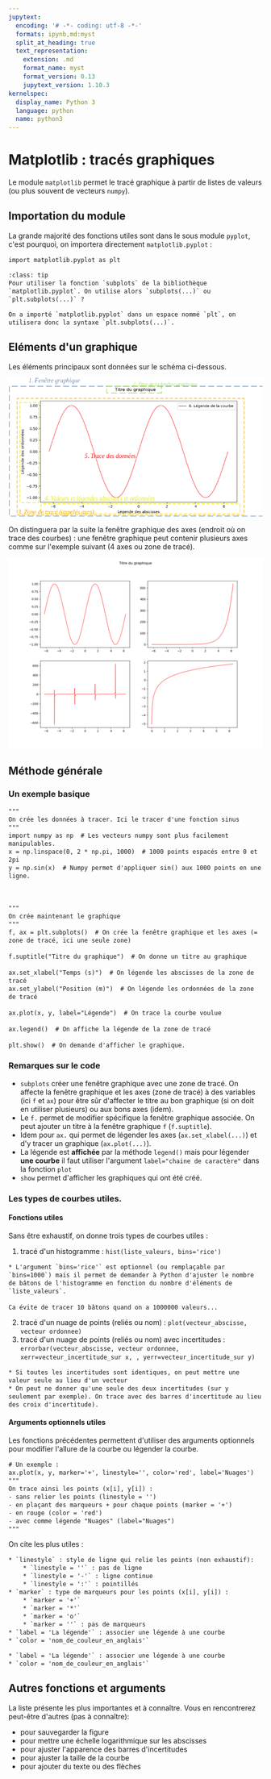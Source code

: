 ```yaml
---
jupytext:
  encoding: '# -*- coding: utf-8 -*-'
  formats: ipynb,md:myst
  split_at_heading: true
  text_representation:
    extension: .md
    format_name: myst
    format_version: 0.13
    jupytext_version: 1.10.3
kernelspec:
  display_name: Python 3
  language: python
  name: python3
---
```


# Matplotlib : tracés graphiques

Le module `matplotlib` permet le tracé graphique à partir de listes de valeurs (ou plus souvent de vecteurs `numpy`). 

## Importation du module

La grande majorité des fonctions utiles sont dans le sous module `pyplot`, c'est pourquoi, on importera directement `matplotlib.pyplot` :

```{code-cell}
import matplotlib.pyplot as plt
```

```{admonition} Question
:class: tip
Pour utiliser la fonction `subplots` de la bibliothèque `matplotlib.pyplot`. On utilise alors `subplots(...)` ou `plt.subplots(...)` ?
```

```{dropdown} Cliquez pour avoir la réponse.
On a importé `matplotlib.pyplot` dans un espace nommé `plt`, on utilisera donc la syntaxe `plt.subplots(...)`.
```

## Eléments d'un graphique
Les éléments principaux sont données sur le schéma ci-dessous.

![Graphique matplotlib](./images/graphique_modif.png)

On distinguera par la suite la fenêtre graphique des axes (endroit où on trace des courbes) : une fenêtre graphique peut contenir plusieurs axes comme sur l'exemple suivant (4 axes ou zone de tracé).

![Multigraphe](./images/multi_g.png)

## Méthode générale

### Un exemple basique

```{code-cell}
"""
On crée les données à tracer. Ici le tracer d'une fonction sinus
"""
import numpy as np  # Les vecteurs numpy sont plus facilement manipulables.
x = np.linspace(0, 2 * np.pi, 1000)  # 1000 points espacés entre 0 et 2pi
y = np.sin(x)  # Numpy permet d'appliquer sin() aux 1000 points en une ligne.



"""
On crée maintenant le graphique
"""
f, ax = plt.subplots()  # On crée la fenêtre graphique et les axes (= zone de tracé, ici une seule zone)

f.suptitle("Titre du graphique")  # On donne un titre au graphique

ax.set_xlabel("Temps (s)")  # On légende les abscisses de la zone de tracé
ax.set_ylabel("Position (m)")  # On légende les ordonnées de la zone de tracé

ax.plot(x, y, label="Légende")  # On trace la courbe voulue

ax.legend()  # On affiche la légende de la zone de tracé

plt.show()  # On demande d'afficher le graphique.
```

### Remarques sur le code
* `subplots` créer une fenêtre graphique avec une zone de tracé. On affecte la fenêtre graphique et les axes (zone de tracé) à des variables (ici `f` et `ax`) pour être sûr d'affecter le titre au bon graphique (si on doit en utiliser plusieurs) ou aux bons axes (idem).
* Le `f.` permet de modifier spécifique la fenêtre graphique associée. On peut ajouter un titre à la fenêtre graphique `f` (`f.suptitle`).
* Idem pour `ax.` qui permet de légender les axes (`ax.set_xlabel(...)`) et d'y tracer un graphique (`ax.plot(...)`).
* La légende est __affichée__ par la méthode `legend()` mais pour légender __une courbe__ il faut utiliser l'argument `label="chaine de caractère"` dans la fonction `plot`
* `show` permet d'afficher les graphiques qui ont été créé.

### Les types de courbes utiles.

#### Fonctions utiles
Sans être exhaustif, on donne trois types de courbes utiles :
1. tracé d'un histogramme : `hist(liste_valeurs, bins='rice')`
```{toggle}
* L'argument `bins='rice'` est optionnel (ou remplaçable par `bins=1000`) mais il permet de demander à Python d'ajuster le nombre de bâtons de l'histogramme en fonction du nombre d'éléments de `liste_valeurs`.

Ca évite de tracer 10 bâtons quand on a 1000000 valeurs...
```

2. tracé d'un nuage de points (reliés ou nom) : `plot(vecteur_abscisse, vecteur ordonnee)` 
3. tracé d'un nuage de points (reliés ou nom) avec incertitudes : `errorbar(vecteur_abscisse, vecteur ordonnee, xerr=vecteur_incertitude_sur x, , yerr=vecteur_incertitude_sur y)`

```{toggle}
* Si toutes les incertitudes sont identiques, on peut mettre une valeur seule au lieu d'un vecteur
* On peut ne donner qu'une seule des deux incertitudes (sur y seulement par exemple). On trace avec des barres d'incertitude au lieu des croix d'incertitude).
```

#### Arguments optionnels utiles
Les fonctions précédentes permettent d'utiliser des arguments optionnels pour modifier l'allure de la courbe ou légender la courbe. 

```{code-block}
# Un exemple :
ax.plot(x, y, marker='+', linestyle='', color='red', label='Nuages')
"""
On trace ainsi les points (x[i], y[i]) :
- sans relier les points (linestyle = '')
- en plaçant des marqueurs + pour chaque points (marker = '+')
- en rouge (color = 'red')
- avec comme légende "Nuages" (label="Nuages")
"""
```

On cite les plus utiles :

````{tabbed} Pour plot et errorbar
* `linestyle` : style de ligne qui relie les points (non exhaustif):
    * `linestyle = ''` : pas de ligne
    * `linestyle = '-'` : ligne continue
    * `linestyle = ':'` : pointillés
* `marker` : type de marqueurs pour les points (x[i], y[i]) :
    * `marker = '+'`
    * `marker = '*'`
    * `marker = 'o'`
    * `marker = ''` : pas de marqueurs
* `label = 'La légende'` : associer une légende à une courbe
* `color = 'nom_de_couleur_en_anglais'`
````

````{tabbed} Pour hist
* `label = 'La légende'` : associer une légende à une courbe
* `color = 'nom_de_couleur_en_anglais'`
````

## Autres fonctions et arguments
La liste présente les plus importantes et à connaître. Vous en rencontrerez peut-être d'autres (pas à connaître):
* pour sauvegarder la figure
* pour mettre une échelle logarithmique sur les abscisses
* pour ajuster l'apparence des barres d'incertitudes
* pour ajuster la taille de la courbe
* pour ajouter du texte ou des flèches